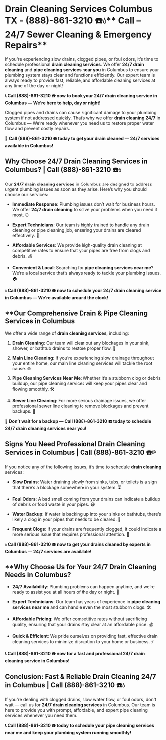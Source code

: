 # Drain Cleaning Services Columbus TX - (888)-861-3210 ☎️💧** Call  – 24/7 Sewer Cleaning & Emergency Repairs**

If you're experiencing slow drains, clogged pipes, or foul odors, it’s time to schedule professional **drain cleaning services**. We offer **24/7 drain cleaning** and **pipe cleaning services near you** in Columbus to ensure your plumbing system stays clear and functions efficiently. Our expert team is always ready to provide fast, reliable, and affordable cleaning services at any time of the day or night!

**📞 Call (888)-861-3210 ☎️ now to book your 24/7 drain cleaning service in Columbus — We’re here to help, day or night!**

Clogged pipes and drains can cause significant damage to your plumbing system if not addressed quickly. That’s why we offer **drain cleaning 24/7** in Columbus — We’re ready whenever you need us to restore proper water flow and prevent costly repairs.

**🚨 Call (888)-861-3210 ☎️ today to get your drain cleaned — 24/7 services available in Columbus!**

## **Why Choose 24/7 Drain Cleaning Services in Columbus? | Call (888)-861-3210 ☎️💧**

Our **24/7 drain cleaning services** in Columbus are designed to address urgent plumbing issues as soon as they arise. Here’s why you should choose our services:

- **Immediate Response**: Plumbing issues don’t wait for business hours. We offer **24/7 drain cleaning** to solve your problems when you need it most. ⏰
- **Expert Technicians**: Our team is highly trained to handle any drain cleaning or pipe cleaning job, ensuring your drains are cleared effectively. 🔧
- **Affordable Services**: We provide high-quality drain cleaning at competitive rates to ensure that your pipes are free from clogs and debris. 💰
- **Convenient & Local**: Searching for **pipe cleaning services near me**? We’re a local service that’s always ready to tackle your plumbing issues. 🏠

**💧 Call (888)-861-3210 ☎️ now to schedule your **24/7 drain cleaning** service in Columbus — We’re available around the clock!**

## **Our Comprehensive Drain & Pipe Cleaning Services in Columbus 

We offer a wide range of **drain cleaning services**, including:

1. **Drain Cleaning**: Our team will clear out any blockages in your sink, shower, or bathtub drains to restore proper flow. 🚿
2. **Main Line Cleaning**: If you’re experiencing slow drainage throughout your entire home, our main line cleaning services will tackle the root cause. 🌐
3. **Pipe Cleaning Services Near Me**: Whether it’s a stubborn clog or debris buildup, our pipe cleaning services will keep your pipes clear and flowing smoothly. 🛠️
4. **Sewer Line Cleaning**: For more serious drainage issues, we offer professional sewer line cleaning to remove blockages and prevent backups. 🚽

**🚨 Don’t wait for a backup — Call (888)-861-3210 ☎️ today to schedule **24/7 drain cleaning services** near you!**

## **Signs You Need Professional Drain Cleaning Services in Columbus | Call (888)-861-3210 ☎️💦**

If you notice any of the following issues, it’s time to schedule **drain cleaning** services:

- **Slow Drains**: Water draining slowly from sinks, tubs, or toilets is a sign that there’s a blockage somewhere in your system. ⏳
- **Foul Odors**: A bad smell coming from your drains can indicate a buildup of debris or food waste in your pipes. 😷
- **Water Backup**: If water is backing up into your sinks or bathtubs, there’s likely a clog in your pipes that needs to be cleared. 🚨
- **Frequent Clogs**: If your drains are frequently clogged, it could indicate a more serious issue that requires professional attention. 🔧

**💧 Call (888)-861-3210 ☎️ now to get your drains cleaned by experts in Columbus — 24/7 services are available!**

## **Why Choose Us for Your 24/7 Drain Cleaning Needs in Columbus? 

- **24/7 Availability**: Plumbing problems can happen anytime, and we’re ready to assist you at all hours of the day or night. 🌙
- **Expert Technicians**: Our team has years of experience in **pipe cleaning services near me** and can handle even the most stubborn clogs. 🛠️
- **Affordable Pricing**: We offer competitive rates without sacrificing quality, ensuring that your drains stay clear at an affordable price. 💰
- **Quick & Efficient**: We pride ourselves on providing fast, effective drain cleaning services to minimize disruption to your home or business. ⚡

**📞 Call (888)-861-3210 ☎️ now for a fast and professional **24/7 drain cleaning service** in Columbus!**

## **Conclusion: Fast & Reliable Drain Cleaning 24/7 in Columbus | Call (888)-861-3210 ☎️💧**

If you're dealing with clogged drains, slow water flow, or foul odors, don't wait — call us for **24/7 drain cleaning services** in Columbus. Our team is here to provide you with prompt, affordable, and expert pipe cleaning services whenever you need them.

**📞 Call (888)-861-3210 ☎️ today to schedule your **pipe cleaning services near me** and keep your plumbing system running smoothly!**
